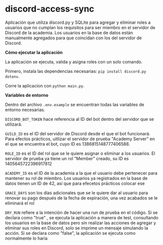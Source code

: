 # discord-access-sync

Aplicación que utiliza discord.py y SQLite para agregar y eliminar roles a usuarios que no cumplan los requisitos para ser miembro en el servidor de Discord de la academia. Los usuarios en la base de datos están manualmente agregados para que coincidan con los del servidor de Discord.

**Cómo ejecutar la aplicación**

La aplicación se ejecuta, valida y asigna roles con un solo comando.

Primero, instala las dependencias necesarias:
`pip install discord.py dotenv`.

Corre la aplicacion con
`python main.py`.

**Variables de entorno**

Dentro del archivo `.env.example` se encuentran todas las variables de entorno necesarias.  

`DISCORD_BOT_TOKEN` hace referencia al ID del bot dentro del servidor que se utilizará.  

`GUILD_ID` es el ID del servidor de Discord desde el que el bot funcionará. Para efectos prácticos, uitlizar el servidor de prueba "Academy Server" en el que se encuentra el bot, cuyo ID es 1386815148777406588.  

`ROLE_ID` es el ID del rol que se le quiere asignar o eliminar a los usuarios. El servidor de prueba ya tiene un rol "Member" creado, su ID es 1405645722396917812  

`ACADEMY_ID` es el ID de la academia a la que el usuario debe pertenecer para mantener su rol de miembro. Los usuarios ya registrados en la base de datos tienen un ID de 42, así que para efecetos prácticos colocar ese  

`GRACE_DAYS` son los días adicionales que se le quiere dar al usuario para renovar su pago después de la fecha de expiración, una vez acabados se le eliminará el rol   

`DRY_RUN` refiere a la intención de hacer una run de prueba en el código. Si se declara como "true" , se ejecuta la aplicación a manera de test, consultando los usuarios en la base de datos pero sin realizar las acciones de agregar y eliminar sus roles en Discord, solo se imprime un mensaje simulando la acción. Si se declara como "false", la aplicación se ejecuta como normalmente lo haría
